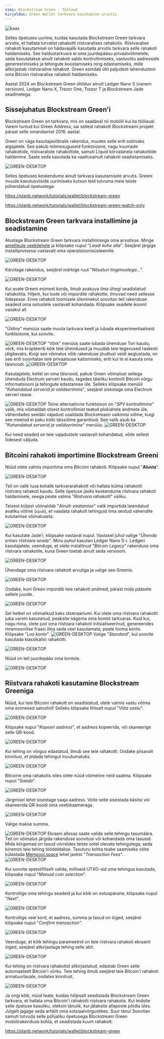 ```yaml
---
nimi: Blockstream Green - Töölaud
kirjeldus: Green Wallet tarkvara kasutamine arvutis
---
```

![kaas](assets/cover.webp)

Selles õpetuses uurime, kuidas kasutada Blockstream Green tarkvara arvutis, et hallata turvalist rahakotti riistvaralises rahakotis. Riistvaralise rahakoti kasutamisel on hädavajalik kasutada arvutis tarkvara selle rahakoti haldamiseks. See haldustarkvara ei oma juurdepääsu privaatvõtmetele; seda kasutatakse ainult rahakoti saldo kontrollimiseks, vastuvõtu aadresside genereerimiseks ja tehingute koostamiseks ning edastamiseks, mille allkirjastab riistvaraline rahakott. Green esindab üht paljudest lahendustest oma Bitcoin riistvaralise rahakoti haldamiseks.

Aastal 2024 on Blockstream Green ühilduv ainult Ledger Nano S (vanem versioon), Ledger Nano X, Trezor One, Trezor T ja Blockstream Jade seadmetega.

## Sissejuhatus Blockstream Green'i

Blockstream Green on tarkvara, mis on saadaval nii mobiilil kui ka töölaual. Varem tuntud kui Green Address, sai sellest rahakott Blockstreami projekt pärast selle omandamist 2016. aastal.

Green on väga kasutajasõbralik rakendus, muutes selle eriti sobivaks algajatele. See pakub mitmesuguseid funktsioone, nagu kuumade rahakottide, riistvaraliste rahakottide, samuti Liquid kõrvalahela rahakottide haldamine. Saate seda kasutada ka vaatlusainult rahakoti seadistamiseks.

![GREEN-DESKTOP](assets/fr/01.webp)

Selles õpetuses keskendume ainult tarkvara kasutamisele arvutis. Greeni muude kasutusviiside uurimiseks kutsun teid tutvuma meie teiste pühendatud õpetustega:

https://planb.network/tutorials/wallet/blockstream-green

https://planb.network/tutorials/wallet/blockstream-green-watch-only

## Blockstream Green tarkvara installimine ja seadistamine

Alustage Blockstream Green tarkvara installimisega oma arvutisse. Minge [ametlikule veebilehele](https://blockstream.com/green/) ja klõpsake nupul "*Laadi kohe alla*". Seejärel järgige installiprotsessi vastavalt oma operatsioonisüsteemile.

![GREEN-DESKTOP](assets/fr/02.webp)

Käivitage rakendus, seejärel märkige ruut "*Nõustun tingimustega...*".

![GREEN-DESKTOP](assets/fr/03.webp)

Kui avate Greeni esimest korda, ilmub avakuva ilma ühegi seadistatud rahakotita. Hiljem, kui loote või impordite rahakotte, ilmuvad need sellesse liidesesse. Enne rahakoti loomisele üleminekut soovitan teil rakenduse seadeid oma ootustele vastavalt kohandada. Klõpsake seadete ikoonil vasakul all.

![GREEN-DESKTOP](assets/fr/04.webp)

"*Üldine*" menüüs saate muuta tarkvara keelt ja lubada eksperimentaalseid funktsioone, kui soovite.

![GREEN-DESKTOP](assets/fr/05.webp)
"*Võrk*" menüüs saate lubada ühenduse Tori kaudu, võrk, mis krüpteerib kõik teie ühendused ja muudab teie tegevused raskesti jälgitavaks. Kuigi see võimalus võib rakenduse jõudlust veidi aeglustada, on see eriti soovitatav teie privaatsuse kaitsmiseks, eriti kui te ei kasuta oma täisnoodi.
![GREEN-DESKTOP](assets/fr/06.webp)

Kasutajatele, kellel on oma täisnood, pakub Green võimalust sellega ühenduda Electrum serveri kaudu, tagades täieliku kontrolli Bitcoin võrgu informatsiooni ja tehingute edastamise üle. Selleks klõpsake menüül "*Kohandatud serverid ja valideerimine*", seejärel sisestage oma Electrum serveri teave.

![GREEN-DESKTOP](assets/fr/07.webp)
Teine alternatiivne funktsioon on "*SPV kontrollimine*" valik, mis võimaldab otsest kontrollimist teatud plokiahela andmete üle, vähendades seeläbi vajadust usaldada Blockstreami vaikimisi sõlme, kuigi see meetod ei paku kõiki täissõlme garantiisid. See valik asub ka "*Kohandatud serverid ja valideerimine*" menüüs.
![GREEN-DESKTOP](assets/fr/08.webp)

Kui need seaded on teie vajadustele vastavalt kohandatud, võite sellest liidesest väljuda.

## Bitcoini rahakoti importimine Blockstream Greeni

Nüüd olete valmis importima oma Bitcoini rahakoti. Klõpsake nupul "**Alusta**".

![GREEN-DESKTOP](assets/fr/09.webp)

Teil on valik luua kohalik tarkvararahakott või hallata külma rahakotti riistvara rahakoti kaudu. Selle õpetuse jaoks keskendume riistvara rahakoti haldamisele, seega peate valima "*Riistvara rahakotil*" valiku.

Teisest küljest võimaldab "*Ainult-vaatamise*" valik importida laiendatud avaliku võtme (`xpub`), et vaadata rahakoti tehinguid ilma seotud vahendite kulutamise võimaluseta.

![GREEN-DESKTOP](assets/fr/10.webp)

Kui kasutate Jade'i, klõpsake vastaval nupul. Vastasel juhul valige "*Ühenda erinev riistvara seade*". Minu puhul kasutan Ledger Nano S-i. Ledgeri kasutajatele, veenduge, et olete installinud "*Bitcoin Legacy*" rakenduse oma riistvara rahakotile, kuna Green toetab ainult seda versiooni.

![GREEN-DESKTOP](assets/fr/11.webp)

Ühendage oma riistvara rahakott arvutiga ja valige see Greenis.

![GREEN-DESKTOP](assets/fr/12.webp)

Oodake, kuni Green impordib teie rahakoti andmed, pärast mida pääsete sellele juurde.

![GREEN-DESKTOP](assets/fr/13.webp)

Sel hetkel on võimalikud kaks stsenaariumi. Kui olete oma riistvara rahakotti juba varem kasutanud, peaksite nägema oma kontot tarkvaras. Kuid kui, nagu mina, olete just oma riistvara rahakoti initsialiseerinud, genereerides mnemoonilise fraasi ilma seda veel kasutamata, peate looma konto. Klõpsake "*Loo konto*".
![GREEN-DESKTOP](assets/fr/14.webp)
Valige "*Standard*", kui soovite kasutada klassikalist rahakotti.

![GREEN-DESKTOP](assets/fr/15.webp)

Nüüd on teil juurdepääs oma kontole.

![GREEN-DESKTOP](assets/fr/16.webp)

## Riistvara rahakoti kasutamine Blockstream Greeniga

Nüüd, kui teie Bitcoini rahakott on seadistatud, olete valmis vastu võtma oma esimesed satoshid! Selleks klõpsake lihtsalt nupul "*Võta vastu*".

![GREEN-DESKTOP](assets/fr/17.webp)

Klõpsake nupul "*Kopeeri aadress*", et aadress kopeerida, või skaneerige selle QR-kood.

![GREEN-DESKTOP](assets/fr/18.webp)

Kui tehing on võrgus edastatud, ilmub see teie rahakotti. Oodake piisavalt kinnitusi, et pidada tehingut muutumatuks.

![GREEN-DESKTOP](assets/fr/19.webp)

Bitcoine oma rahakotis olles olete nüüd võimeline neid saatma. Klõpsake nupul "*Saada*".

![GREEN-DESKTOP](assets/fr/20.webp)

Järgmisel lehel sisestage saaja aadress. Võite selle sisestada käsitsi või skaneerida QR-koodi oma veebikaameraga.

![GREEN-DESKTOP](assets/fr/21.webp)

Valige makse summa.

![GREEN-DESKTOP](assets/fr/22.webp)
Ekraani allosas saate valida selle tehingu tasumäära. Teil on võimalus järgida rakenduse soovitusi või kohandada oma tasusid. Mida kõrgemad on tasud võrreldes teiste ootel olevate tehingutega, seda kiiremini teie tehing töödeldakse. Tasuturu kohta teabe saamiseks võite külastada [Mempool.space](https://mempool.space/) lehel jaotist "*Transaction Fees*".
![GREEN-DESKTOP](assets/fr/23.webp)

Kui soovite spetsiifiliselt valida, milliseid UTXO-sid oma tehingus kasutada, klõpsake nupul "*Manual coin selection*".

![GREEN-DESKTOP](assets/fr/24.webp)

Kontrollige oma tehingu seadeid ja kui kõik on ootuspärane, klõpsake nupul "*Next*".

![GREEN-DESKTOP](assets/fr/25.webp)

Kontrollige veel kord, et aadress, summa ja tasud on õiged, seejärel klõpsake nupul "*Confirm transaction*".

![GREEN-DESKTOP](assets/fr/26.webp)

Veenduge, et kõik tehingu parameetrid on teie riistvara rahakoti ekraanil õiged, seejärel allkirjastage tehing selle abil.

![GREEN-DESKTOP](assets/fr/27.webp)

Kui tehing on riistvara rahakotist allkirjastatud, edastab Green selle automaatselt Bitcoin'i võrku. Teie tehing ilmub seejärel teie Bitcoin'i rahakoti armatuurlauale, oodates kinnitust.

![GREEN-DESKTOP](assets/fr/28.webp)

Ja ongi kõik, nüüd teate, kuidas hõlpsalt seadistada Blockstream Green tarkvara, et hallata oma Bitcoin'i rahakotti riistvara rahakotis.
Kui leidsite selle õpetuse kasuliku, oleksin tänulik, kui jätaksite allapoole pöidla üles. Julgelt jagage seda artiklit oma sotsiaalvõrgustikes. Suur tänu!
Soovitan samuti tutvuda selle põhjaliku õpetusega Blockstream Green mobiilirakenduse kohta, et seadistada kuum rahakott:

https://planb.network/tutorials/wallet/blockstream-green